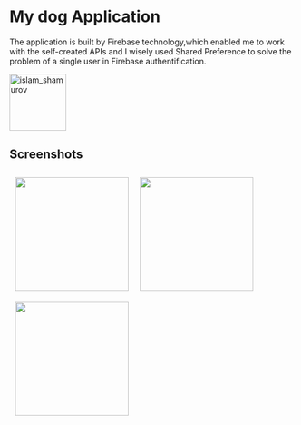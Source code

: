 # My dog Application 



The application is built by Firebase technology,which enabled me to work with the self-created APIs and I
wisely used Shared Preference to solve the problem of a single user in Firebase authentification.


<p align="left">
</a>  
<a href="https://github.com/Islam047/dog-app/blob/main/app-release.apk" target="blank"><img align="center" src="https://static.tildacdn.com/tild6536-3465-4061-b030-656164346166/arrow_down.png" alt="islam_shamurov" height="100" width="100" /></a>

  

## Screenshots
<img src="https://user-images.githubusercontent.com/102592952/190426341-12eaf82b-797d-497e-ab7c-ecd4d3c1aa8c.jpg" align="left"
width="200"
    hspace="10" vspace="10">

<img src="https://user-images.githubusercontent.com/102592952/190426376-1c5ecd39-dcdc-4e9e-9e1f-b4df83fd435d.jpg" align="left"
width="200"
    hspace="10" vspace="10">
    <img src="https://user-images.githubusercontent.com/102592952/190426403-2bc77b7a-df9b-472e-992f-b3e35f7276ea.jpg" align="left"
width="200"
    hspace="10" vspace="10">


    
    
